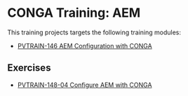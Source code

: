 CONGA Training: AEM
===================

This training projects targets the following training modules:

* [PVTRAIN-146 AEM Configuration with CONGA](http://training.wcm.io/conga/PVTRAIN-146-AEM-Configuration-with-CONGA.html)


Exercises
---------

* [PVTRAIN-148-04 Configure AEM with CONGA](http://training.wcm.io/conga/PVTRAIN-148-04-Configure-AEM-with-CONGA.html)
